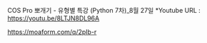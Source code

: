 
COS Pro 뽀개기 - 유형별 특강 (Python 7차)_8월 27일
*Youtube URL : https://youtu.be/8LTJN8DL96A


https://moaform.com/q/2pIb-r
